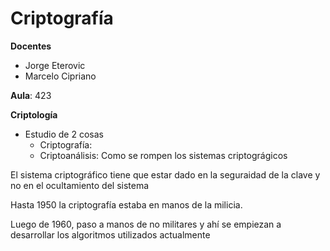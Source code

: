 
Criptografía
============

**Docentes**
 * Jorge Eterovic
 * Marcelo Cipriano

**Aula**: 423

**Criptología**

* Estudio de 2 cosas
  * Criptografía:
  * Criptoanálisis: Como se rompen los sistemas criptográgicos

El sistema criptográfico tiene que estar dado en la seguraidad
de la clave y no en el ocultamiento del sistema

Hasta 1950 la criptografía estaba en manos de la milicia.

Luego de 1960, paso a manos de no militares y ahí se empiezan a desarrollar los
algoritmos utilizados actualmente
